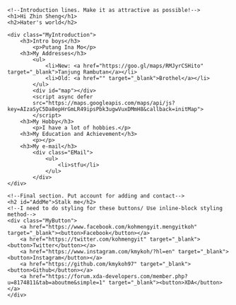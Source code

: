 <!--This is a second html file for testing. Please ignore-->

<!DOCTYPE html>
<html>
<head>
	<title>KMY</title>
	<link rel="stylesheet" type="text/css" href="MyFirstCSS.css">
	<link href="https://fonts.googleapis.com/css?family=Bellefair|Lemonada|Satisfy|Shadows+Into+Light" rel="stylesheet">
	<script type="text/javascript" src="MyFirstWebsite.js"></script>
</head>

<body>

	<!--Introduction lines. Make it as attractive as possible!-->
	<h1>Hi Zhin Sheng</h1>
	<h2>Hater's world</h2>

	<div class="MyIntroduction">
		<h3>Intro boys</h3>
			<p>Putang Ina Mo</p>
		<h3>My Addresses</h3>
			<ul>
				<li>New: <a href="https://goo.gl/maps/RMJyrCSHito" target="_blank">Tanjung Rambutan</a></li>
				<li>Old: <a href="" target="_blank">Brothel</a></li>
			</ul>
			<div id="map"></div>
			<script async defer
			src="https://maps.googleapis.com/maps/api/js?key=AIzaSyC5Da8epHrGmLR49ipsPbk3ugwVuxDMmH8&callback=initMap">
			</script>
		<h3>My Hobby</h3>
			<p>I have a lot of hobbies.</p>
		<h3>My Education and Achievement</h3>
			<p></p>
		<h3>My e-mail</h3>
			<div class="EMail">
				<ul>
					<li>stfu</li>
				</ul>
			</div>
	</div>

	<!--Final section. Put account for adding and contact-->	
	<h2 id="AddMe">Stalk me</h2>
	<!--I need to do styling for these buttons/ Use inline-block styling method-->
	<div class="MyButton">
		<a href="https://www.facebook.com/kohmengyit.mengyitkoh" target="_blank"><button>Facebook</button></a>
		<a href="https://twitter.com/kohmengyit" target="_blank"><button>Twitter</button></a>
		<a href="https://www.instagram.com/kmykoh/?hl=en" target="_blank"><button>Instagram</button></a>
		<a href="https://github.com/kmykoh97" target="_blank"><button>Github</button></a>
		<a href="https://forum.xda-developers.com/member.php?u=8174811&tab=aboutme&simple=1" target="_blank"><button>XDA</button></a>
	</div>

</body>
</html>
